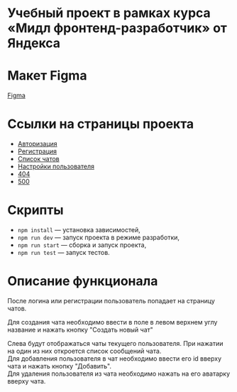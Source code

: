 # Учебный проект в рамках курса «Мидл фронтенд-разработчик» от Яндекса

# Макет Figma

[Figma](https://www.figma.com/file/mj4EFQes96TLGcHUyYhFAf/Chat_praktikum?type=design&node-id=0%3A1&mode=design&t=kw0XCTCOmIxWL0xM-1)

# Ссылки на страницы проекта
- [Авторизация](https://deploy--eclectic-biscotti-6a8dae.netlify.app/)
- [Регистрация](https://deploy--eclectic-biscotti-6a8dae.netlify.app/sign-up)
- [Список чатов](https://deploy--eclectic-biscotti-6a8dae.netlify.app/messenger)
- [Настройки пользователя](https://deploy--eclectic-biscotti-6a8dae.netlify.app/settings)
- [404](https://deploy--eclectic-biscotti-6a8dae.netlify.app/NotFound)
- [500](https://deploy--eclectic-biscotti-6a8dae.netlify.app/Error)

# Скрипты

-   `npm install` — установка зависимостей,
-   `npm run dev` — запуск проекта в режиме разработки,
-   `npm run start` — сборка и запуск проекта,
-   `npm run test` — запуск тестов.

# Описание функционала

После логина или регистрации пользователь попадает на страницу чатов.

Для создания чата необходимо ввести в поле в левом верхнем углу название и нажать кнопку "Создать новый чат"

Слева будут отображаться чаты текущего пользователя. При нажатии на один из них откроется список сообщений чата.  
Для добавления пользователя в чат необходимо ввести его id вверху чата и нажать кнопку "Добавить".  
Для удаления пользователя из чата необходимо нажать на его аватарку вверху чата.  
